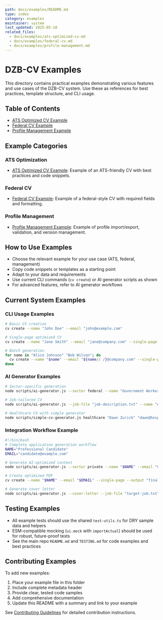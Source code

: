 ```yaml
---
path: docs/examples/README.md
type: index
category: examples
maintainer: system
last_updated: 2025-05-10
related_files:
  - docs/examples/ats-optimized-cv.md
  - docs/examples/federal-cv.md
  - docs/examples/profile-management.md
---
```


# DZB-CV Examples

This directory contains practical examples demonstrating various features and use cases of the DZB-CV system. Use these as references for best practices, template structure, and CLI usage.

## Table of Contents
- [ATS Optimized CV Example](ats-optimized-cv.md)
- [Federal CV Example](federal-cv.md)
- [Profile Management Example](profile-management.md)

## Example Categories

### ATS Optimization
- [ATS Optimized CV Example](ats-optimized-cv.md): Example of an ATS-friendly CV with best practices and code snippets.

### Federal CV
- [Federal CV Example](federal-cv.md): Example of a federal-style CV with required fields and formatting.

### Profile Management
- [Profile Management Example](profile-management.md): Example of profile import/export, validation, and version management.

## How to Use Examples
- Choose the relevant example for your use case (ATS, federal, management)
- Copy code snippets or templates as a starting point
- Adapt to your data and requirements
- Use current CLI commands (`cv create`) or AI generator scripts as shown
- For advanced features, refer to AI generator workflows

## Current System Examples

### CLI Usage Examples

```bash
# Basic CV creation
cv create --name "John Doe" --email "john@example.com"

# Single-page optimized CV
cv create --name "Jane Smith" --email "jane@company.com" --single-page --output "jane-optimized.pdf"

# Batch generation
for name in "Alice Johnson" "Bob Wilson"; do
  cv create --name "$name" --email "${name// /}@company.com" --single-page
done
```

### AI Generator Examples

```bash
# Sector-specific generation
node scripts/ai-generator.js --sector federal --name "Government Worker" --email "worker@agency.gov"

# Job-tailored CV
node scripts/ai-generator.js --job-file "job-description.txt" --name "Applicant Name" --email "applicant@example.com"

# Healthcare CV with simple generator
node scripts/simple-cv-generator.js healthcare "Dawn Zurick" "dawn@hospital.com"
```

### Integration Workflow Example

```bash
#!/bin/bash
# Complete application generation workflow
NAME="Professional Candidate"
EMAIL="candidate@example.com"

# Generate AI-optimized content
node scripts/ai-generator.js --sector private --name "$NAME" --email "$EMAIL" --output "ai-cv"

# Create optimized PDF
cv create --name "$NAME" --email "$EMAIL" --single-page --output "final-cv.pdf"

# Generate cover letter
node scripts/ai-generator.js --cover-letter --job-file "target-job.txt" --name "$NAME" --email "$EMAIL"
```

## Testing Examples
- All example tests should use the shared `test-utils.ts` for DRY sample data and helpers
- ESM-compatible mocking (`vi.mock` with `importActual`) should be used for robust, future-proof tests
- See the main repo `README.md` and `TESTING.md` for code examples and best practices

## Contributing Examples
To add new examples:
1. Place your example file in this folder
2. Include complete metadata header
3. Provide clear, tested code samples
4. Add comprehensive documentation
5. Update this README with a summary and link to your example

See [Contributing Guidelines](../../CONTRIBUTING.md) for detailed contribution instructions. 